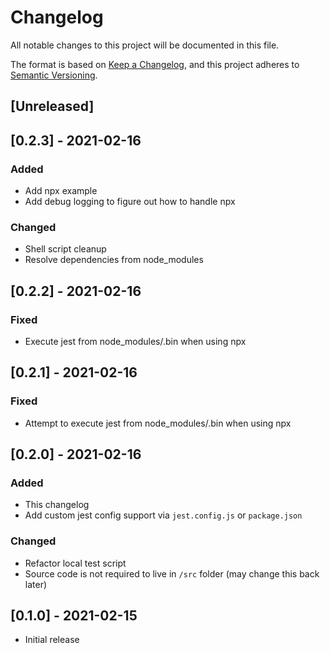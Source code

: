 # Changelog

All notable changes to this project will be documented in this file.

The format is based on [Keep a Changelog](https://keepachangelog.com/en/1.0.0/),
and this project adheres to [Semantic Versioning](https://semver.org/spec/v2.0.0.html).

## [Unreleased]

## [0.2.3] - 2021-02-16

### Added

- Add npx example
- Add debug logging to figure out how to handle npx

### Changed

- Shell script cleanup
- Resolve dependencies from node_modules

## [0.2.2] - 2021-02-16

### Fixed

- Execute jest from node_modules/.bin when using npx

## [0.2.1] - 2021-02-16

### Fixed

- Attempt to execute jest from node_modules/.bin when using npx

## [0.2.0] - 2021-02-16

### Added

- This changelog
- Add custom jest config support via `jest.config.js` or `package.json`

### Changed

- Refactor local test script
- Source code is not required to live in `/src` folder (may change this back later)

## [0.1.0] - 2021-02-15

- Initial release
